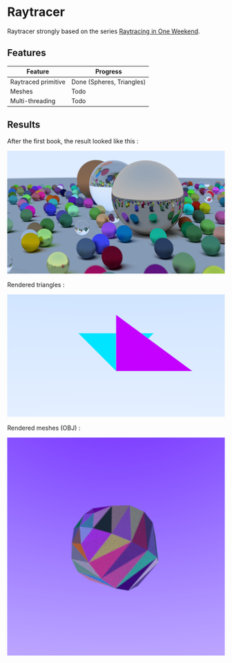 # Raytracer

 Raytracer strongly based on the series 
 [Raytracing in One Weekend](https://raytracing.github.io/books/RayTracingInOneWeekend.html).

## Features 

| Feature                          | Progress                  |
|----------------------------------|---------------------------|
| Raytraced primitive              | Done (Spheres, Triangles) |
| Meshes                           | Todo                      |
| Multi-threading                  | Todo                      |

## Results

After the first book, the result looked like this :

![](outputs/w-e1stResult.png)


Rendered triangles :

![](outputs/triangles.png)


Rendered meshes (OBJ) :

![](outputs/meshLoader.png)
